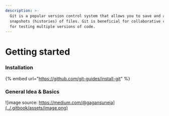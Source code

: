 ```yaml
---
description: >-
  Git is a popular version control system that allows you to save and access
  snapshots (histories) of files. Git is beneficial for collaborative coding or
  for testing multiple versions of code.
---
```


# Getting started

### Installation

{% embed url="https://github.com/git-guides/install-git" %}

### General Idea & Basics

![image source: https://medium.com/@gagansuneja](../.gitbook/assets/image.png)



